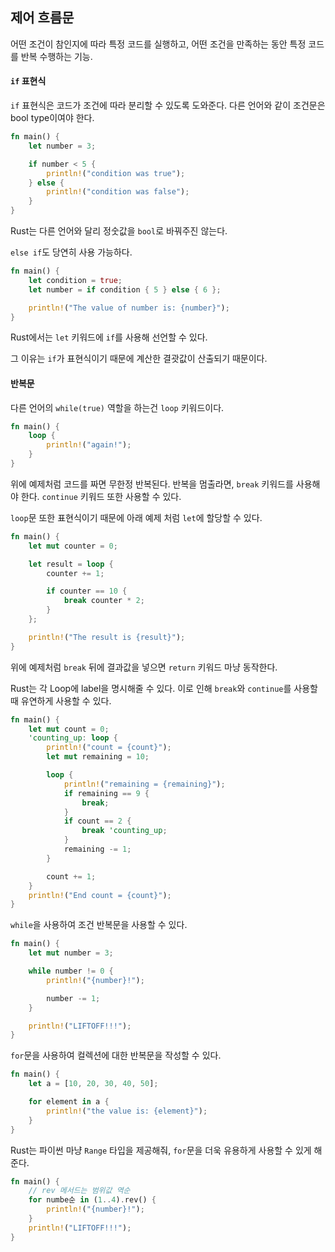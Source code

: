 ## 제어 흐름문

어떤 조건이 참인지에 따라 특정 코드를 실행하고, 어떤 조건을 만족하는 동안 특정 코드를 반복 수행하는 기능.

#### `if` 표현식

`if` 표현식은 코드가 조건에 따라 분리할 수 있도록 도와준다.
다른 언어와 같이 조건문은 bool type이여야 한다.

```rust
fn main() {
    let number = 3;

    if number < 5 {
        println!("condition was true");
    } else {
        println!("condition was false");
    }
}
```

Rust는 다른 언어와 달리 정숫값을 `bool`로 바꿔주진 않는다.

`else if`도 당연히 사용 가능하다.

```rust
fn main() {
    let condition = true;
    let number = if condition { 5 } else { 6 };

    println!("The value of number is: {number}");
}
```

Rust에서는 `let` 키워드에 `if`를 사용해 선언할 수 있다.

그 이유는 `if`가 표현식이기 때문에 계산한 결괏값이 산출되기 때문이다.

#### 반복문

다른 언어의 `while(true)` 역할을 하는건 `loop` 키워드이다.

```rust
fn main() {
    loop {
        println!("again!");
    }
}
```

위에 예제처럼 코드를 짜면 무한정 반복된다.
반복을 멈출라면, `break` 키워드를 사용해야 한다.
`continue` 키워드 또한 사용할 수 있다.

`loop`문 또한 표현식이기 때문에 아래 예제 처럼 `let`에 할당할 수 있다.

```rust
fn main() {
    let mut counter = 0;

    let result = loop {
        counter += 1;

        if counter == 10 {
            break counter * 2;
        }
    };

    println!("The result is {result}");
}
```

위에 예제처럼 `break` 뒤에 결과값을 넣으면 `return` 키워드 마냥 동작한다.

Rust는 각 Loop에 label을 명시해줄 수 있다. 이로 인해 `break`와 `continue`를 사용할 때 유연하게 사용할 수 있다.

```rust
fn main() {
    let mut count = 0;
    'counting_up: loop {
        println!("count = {count}");
        let mut remaining = 10;

        loop {
            println!("remaining = {remaining}");
            if remaining == 9 {
                break;
            }
            if count == 2 {
                break 'counting_up;
            }
            remaining -= 1;
        }

        count += 1;
    }
    println!("End count = {count}");
}

```

`while`을 사용하여 조건 반복문을 사용할 수 있다.

```rust
fn main() {
    let mut number = 3;

    while number != 0 {
        println!("{number}!");

        number -= 1;
    }

    println!("LIFTOFF!!!");
}
```

`for`문을 사용하여 컬렉션에 대한 반복문을 작성할 수 있다.

```rust
fn main() {
    let a = [10, 20, 30, 40, 50];

    for element in a {
        println!("the value is: {element}");
    }
}

```

Rust는 파이썬 마냥 `Range` 타입을 제공해줘, `for`문을 더욱 유용하게 사용할 수 있게 해준다.

```rust
fn main() {
    // rev 메서드는 범위값 역순
    for numbe순 in (1..4).rev() {
        println!("{number}!");
    }
    println!("LIFTOFF!!!");
}
```
